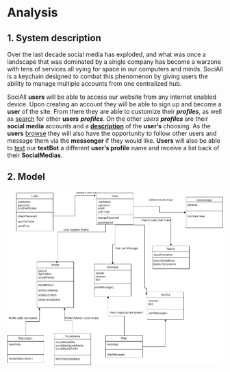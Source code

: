 # Analysis

## 1. System description
Over the last decade social media has exploded, and what was once a landscape that was dominated by a single company has become a warzone with tens of services all vying for space in our computers and minds. SociAll is a keychain designed to combat this phenomenon by giving users the ability to manage multiple accounts from one centralized hub. 

SociAll **users** will be able to access our website from any internet enabled device. Upon creating an account they will be able to sign up and become a **user** of the site. From there they are able to customize their ***profiles***, as well as <ins>search</ins> for other **users** ***profiles***. On the other *users* ***profiles*** are their **social media** accounts and a <ins>**description**</ins> of the **user’s** choosing. As the **users** <ins>browse</ins> they will also have the opportunity to follow other users and message them via the **messenger** if they would like. **Users** will also be able to <ins>text</ins> our **textBot** a different **user’s profile** name and receive a list back of their **SocialMedias**.



## 2. Model
![](images/deliverable3_uml.png)





